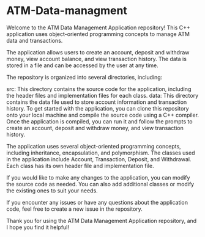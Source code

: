 # ATM-Data-managment
Welcome to the ATM Data Management Application repository! This C++ application uses object-oriented programming concepts to manage ATM data and transactions.

The application allows users to create an account, deposit and withdraw money, view account balance, and view transaction history. The data is stored in a file and can be accessed by the user at any time.

The repository is organized into several directories, including:

src: This directory contains the source code for the application, including the header files and implementation files for each class.
data: This directory contains the data file used to store account information and transaction history.
To get started with the application, you can clone this repository onto your local machine and compile the source code using a C++ compiler. Once the application is compiled, you can run it and follow the prompts to create an account, deposit and withdraw money, and view transaction history.

The application uses several object-oriented programming concepts, including inheritance, encapsulation, and polymorphism. The classes used in the application include Account, Transaction, Deposit, and Withdrawal. Each class has its own header file and implementation file.

If you would like to make any changes to the application, you can modify the source code as needed. You can also add additional classes or modify the existing ones to suit your needs.

If you encounter any issues or have any questions about the application code, feel free to create a new issue in the repository.

Thank you for using the ATM Data Management Application repository, and I hope you find it helpful!
